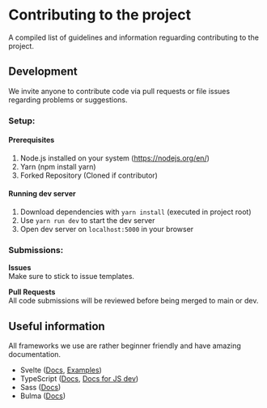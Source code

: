 # Contributing to the project
A compiled list of guidelines and information reguarding contributing to the project.
## Development
We invite anyone to contribute code via pull requests or file issues regarding problems or suggestions.

### Setup:
#### Prerequisites
1. Node.js installed on your system (https://nodejs.org/en/)
2. Yarn (npm install yarn)
3. Forked Repository (Cloned if contributor)

#### Running dev server
1. Download dependencies with `yarn install` (executed in project root)
2. Use `yarn run dev` to start the dev server
3. Open dev server on `localhost:5000` in your browser

### Submissions:
**Issues** \
Make sure to stick to issue templates.

**Pull Requests** \
All code submissions will be reviewed before being merged to main or dev.

## Useful information
All frameworks we use are rather beginner friendly and have amazing documentation.

- Svelte ([Docs](https://svelte.dev/docs), [Examples](https://svelte.dev/examples))
- TypeScript ([Docs](https://www.typescriptlang.org/docs/), 
                [Docs for JS dev](https://www.typescriptlang.org/docs/handbook/typescript-in-5-minutes.html))
- Sass ([Docs](https://sass-lang.com/documentation))
- Bulma ([Docs](https://bulma.io/documentation/))